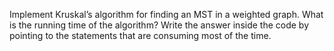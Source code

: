 Implement Kruskal’s algorithm for finding an MST in a weighted graph. What is the running time of the algorithm? Write the answer inside the code by pointing to the statements that are consuming most of the time.